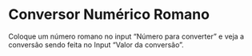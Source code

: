 # Conversor Numérico Romano

Coloque um número romano no input “Número para converter” e veja a conversão sendo feita no Input “Valor da conversão”.